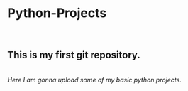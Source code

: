 # Python-Projects
<br>
<h2>This is my first git repository.</h2>
<br>
<i>Here I am gonna upload some of my basic python projects.</i>
